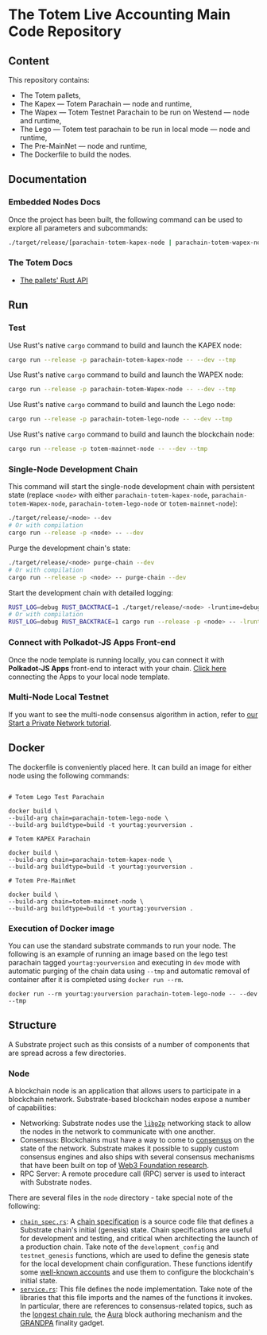 # The Totem Live Accounting Main Code Repository

## Content

This repository contains:

- The Totem pallets,
- The Kapex — Totem Parachain — node and runtime,
- The Wapex — Totem Testnet Parachain to be run on Westend — node and runtime,
- The Lego — Totem test parachain to be run in local mode — node and runtime,
- The Pre-MainNet — node and runtime,
- The Dockerfile to build the nodes.

## Documentation

### Embedded Nodes Docs

Once the project has been built, the following command can be used to explore all parameters and
subcommands:

```sh
./target/release/[parachain-totem-kapex-node | parachain-totem-wapex-node | parachain-totem-lego-node | totem-mainnet-node] -h
```

### The Totem Docs

- [The pallets' Rust API](https://rustdocs.totemaccounting.com)

## Run

### Test

Use Rust's native `cargo` command to build and launch the KAPEX node:

```sh
cargo run --release -p parachain-totem-kapex-node -- --dev --tmp
```

Use Rust's native `cargo` command to build and launch the WAPEX node:
```sh
cargo run --release -p parachain-totem-Wapex-node -- --dev --tmp
```

Use Rust's native `cargo` command to build and launch the Lego node:

```sh
cargo run --release -p parachain-totem-lego-node -- --dev --tmp
```

Use Rust's native `cargo` command to build and launch the blockchain node:

```sh
cargo run --release -p totem-mainnet-node -- --dev --tmp
```

### Single-Node Development Chain

This command will start the single-node development chain with persistent state (replace `<node>` with either `parachain-totem-kapex-node`, `parachain-totem-Wapex-node`, `parachain-totem-lego-node` or `totem-mainnet-node`):

```bash
./target/release/<node> --dev
# Or with compilation
cargo run --release -p <node> -- --dev
```

Purge the development chain's state:

```bash
./target/release/<node> purge-chain --dev
# Or with compilation
cargo run --release -p <node> -- purge-chain --dev
```

Start the development chain with detailed logging:

```bash
RUST_LOG=debug RUST_BACKTRACE=1 ./target/release/<node> -lruntime=debug --dev
# Or with compilation
RUST_LOG=debug RUST_BACKTRACE=1 cargo run --release -p <node> -- -lruntime=debug --dev
```

### Connect with Polkadot-JS Apps Front-end

Once the node template is running locally, you can connect it with **Polkadot-JS Apps** front-end
to interact with your chain. [Click here](https://polkadot.js.org/apps/#/explorer?rpc=ws://localhost:9944) connecting the Apps to your local node template.

### Multi-Node Local Testnet

If you want to see the multi-node consensus algorithm in action, refer to
[our Start a Private Network tutorial](https://substrate.dev/docs/en/tutorials/start-a-private-network/).

## Docker 

The dockerfile is conveniently placed here. It can build an image for either node using the following commands:

```shell

# Totem Lego Test Parachain

docker build \
--build-arg chain=parachain-totem-lego-node \
--build-arg buildtype=build -t yourtag:yourversion .

# Totem KAPEX Parachain

docker build \
--build-arg chain=parachain-totem-kapex-node \
--build-arg buildtype=build -t yourtag:yourversion .

# Totem Pre-MainNet 

docker build \
--build-arg chain=totem-mainnet-node \
--build-arg buildtype=build -t yourtag:yourversion .

```

### Execution of Docker image

You can use the standard substrate commands to run your node. The following is an example of running an image based on the lego test parachain tagged `yourtag:yourversion` and executing in `dev` mode with automatic purging of the chain data using `--tmp` and automatic removal of container after it is completed using `docker run --rm`.

    docker run --rm yourtag:yourversion parachain-totem-lego-node -- --dev --tmp


## Structure

A Substrate project such as this consists of a number of components that are spread across a few directories.

### Node

A blockchain node is an application that allows users to participate in a blockchain network. Substrate-based blockchain nodes expose a number of capabilities:

- Networking: Substrate nodes use the [`libp2p`](https://libp2p.io/) networking stack to allow the nodes in the network to communicate with one another.
- Consensus: Blockchains must have a way to come to
  [consensus](https://substrate.dev/docs/en/knowledgebase/advanced/consensus) on the state of the network. Substrate makes it possible to supply custom consensus engines and also ships with several consensus mechanisms that have been built on top of [Web3 Foundation research](https://research.web3.foundation/en/latest/polkadot/NPoS/index.html).
- RPC Server: A remote procedure call (RPC) server is used to interact with Substrate nodes.

There are several files in the `node` directory - take special note of the following:

- [`chain_spec.rs`](./node/src/chain_spec.rs): A [chain specification](https://substrate.dev/docs/en/knowledgebase/integrate/chain-spec) is a source code file that defines a Substrate chain's initial (genesis) state. Chain specifications are useful for development and testing, and critical when architecting the launch of a production chain. Take note of the `development_config` and `testnet_genesis` functions, which are used to define the genesis state for the local development chain configuration. These functions identify some [well-known accounts](https://substrate.dev/docs/en/knowledgebase/integrate/subkey#well-known-keys) and use them to configure the blockchain's initial state.
- [`service.rs`](./node/src/service.rs): This file defines the node implementation. Take note of the libraries that this file imports and the names of the functions it invokes. In particular, there are references to consensus-related topics, such as the [longest chain rule](https://substrate.dev/docs/en/knowledgebase/advanced/consensus#longest-chain-rule), the [Aura](https://substrate.dev/docs/en/knowledgebase/advanced/consensus#aura) block authoring mechanism and the [GRANDPA](https://substrate.dev/docs/en/knowledgebase/advanced/consensus#grandpa) finality gadget.
